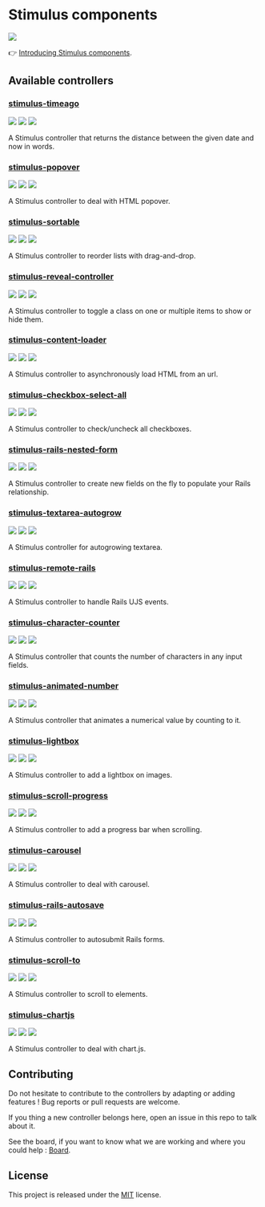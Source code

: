 # Stimulus components

![](https://raw.githubusercontent.com/stimulus-components/stimulus-components/master/screenshot.png)

👉 [Introducing Stimulus components](https://guillaumebriday.fr/introducing-stimulus-components).

## Available controllers

### [stimulus-timeago](https://github.com/stimulus-components/stimulus-timeago)

[![](https://img.shields.io/npm/dt/stimulus-timeago.svg)](https://www.npmjs.com/package/stimulus-timeago)
[![](https://img.shields.io/npm/v/stimulus-timeago.svg)](https://www.npmjs.com/package/stimulus-timeago)
[![](https://img.shields.io/github/license/stimulus-components/stimulus-timeago.svg)](https://github.com/stimulus-components/stimulus-timeago)

A Stimulus controller that returns the distance between the given date and now in words.

### [stimulus-popover](https://github.com/stimulus-components/stimulus-popover)

[![](https://img.shields.io/npm/dt/stimulus-popover.svg)](https://www.npmjs.com/package/stimulus-popover)
[![](https://img.shields.io/npm/v/stimulus-popover.svg)](https://www.npmjs.com/package/stimulus-popover)
[![](https://img.shields.io/github/license/stimulus-components/stimulus-popover.svg)](https://github.com/stimulus-components/stimulus-popover)

A Stimulus controller to deal with HTML popover.

### [stimulus-sortable](https://github.com/stimulus-components/stimulus-sortable)

[![](https://img.shields.io/npm/dt/stimulus-sortable.svg)](https://www.npmjs.com/package/stimulus-sortable)
[![](https://img.shields.io/npm/v/stimulus-sortable.svg)](https://www.npmjs.com/package/stimulus-sortable)
[![](https://img.shields.io/github/license/stimulus-components/stimulus-sortable.svg)](https://github.com/stimulus-components/stimulus-sortable)

A Stimulus controller to reorder lists with drag-and-drop.

### [stimulus-reveal-controller](https://github.com/stimulus-components/stimulus-reveal-controller)

[![](https://img.shields.io/npm/dt/stimulus-reveal-controller.svg)](https://www.npmjs.com/package/stimulus-reveal-controller)
[![](https://img.shields.io/npm/v/stimulus-reveal-controller.svg)](https://www.npmjs.com/package/stimulus-reveal-controller)
[![](https://img.shields.io/github/license/stimulus-components/stimulus-reveal-controller.svg)](https://github.com/stimulus-components/stimulus-reveal-controller)

A Stimulus controller to toggle a class on one or multiple items to show or hide them.

### [stimulus-content-loader](https://github.com/stimulus-components/stimulus-content-loader)

[![](https://img.shields.io/npm/dt/stimulus-content-loader.svg)](https://www.npmjs.com/package/stimulus-content-loader)
[![](https://img.shields.io/npm/v/stimulus-content-loader.svg)](https://www.npmjs.com/package/stimulus-content-loader)
[![](https://img.shields.io/github/license/stimulus-components/stimulus-content-loader.svg)](https://github.com/stimulus-components/stimulus-content-loader)

A Stimulus controller to asynchronously load HTML from an url.

### [stimulus-checkbox-select-all](https://github.com/stimulus-components/stimulus-checkbox-select-all)

[![](https://img.shields.io/npm/dt/stimulus-checkbox-select-all.svg)](https://www.npmjs.com/package/stimulus-checkbox-select-all)
[![](https://img.shields.io/npm/v/stimulus-checkbox-select-all.svg)](https://www.npmjs.com/package/stimulus-checkbox-select-all)
[![](https://img.shields.io/github/license/stimulus-components/stimulus-checkbox-select-all.svg)](https://github.com/stimulus-components/stimulus-checkbox-select-all)

A Stimulus controller to check/uncheck all checkboxes.

### [stimulus-rails-nested-form](https://github.com/stimulus-components/stimulus-rails-nested-form)

[![](https://img.shields.io/npm/dt/stimulus-rails-nested-form.svg)](https://www.npmjs.com/package/stimulus-rails-nested-form)
[![](https://img.shields.io/npm/v/stimulus-rails-nested-form.svg)](https://www.npmjs.com/package/stimulus-rails-nested-form)
[![](https://img.shields.io/github/license/stimulus-components/stimulus-rails-nested-form.svg)](https://github.com/stimulus-components/stimulus-rails-nested-form)

A Stimulus controller to create new fields on the fly to populate your Rails relationship.

### [stimulus-textarea-autogrow](https://github.com/stimulus-components/stimulus-textarea-autogrow)

[![](https://img.shields.io/npm/dt/stimulus-textarea-autogrow.svg)](https://www.npmjs.com/package/stimulus-textarea-autogrow)
[![](https://img.shields.io/npm/v/stimulus-textarea-autogrow.svg)](https://www.npmjs.com/package/stimulus-textarea-autogrow)
[![](https://img.shields.io/github/license/stimulus-components/stimulus-textarea-autogrow.svg)](https://github.com/stimulus-components/stimulus-textarea-autogrow)

A Stimulus controller for autogrowing textarea.

### [stimulus-remote-rails](https://github.com/stimulus-components/stimulus-remote-rails)

[![](https://img.shields.io/npm/dt/stimulus-remote-rails.svg)](https://www.npmjs.com/package/stimulus-remote-rails)
[![](https://img.shields.io/npm/v/stimulus-remote-rails.svg)](https://www.npmjs.com/package/stimulus-remote-rails)
[![](https://img.shields.io/github/license/stimulus-components/stimulus-remote-rails.svg)](https://github.com/stimulus-components/stimulus-remote-rails)

A Stimulus controller to handle Rails UJS events.

### [stimulus-character-counter](https://github.com/stimulus-components/stimulus-character-counter)

[![](https://img.shields.io/npm/dt/stimulus-character-counter.svg)](https://www.npmjs.com/package/stimulus-character-counter)
[![](https://img.shields.io/npm/v/stimulus-character-counter.svg)](https://www.npmjs.com/package/stimulus-character-counter)
[![](https://img.shields.io/github/license/stimulus-components/stimulus-character-counter.svg)](https://github.com/stimulus-components/stimulus-character-counter)

A Stimulus controller that counts the number of characters in any input fields.

### [stimulus-animated-number](https://github.com/stimulus-components/stimulus-animated-number)

[![](https://img.shields.io/npm/dt/stimulus-animated-number.svg)](https://www.npmjs.com/package/stimulus-animated-number)
[![](https://img.shields.io/npm/v/stimulus-animated-number.svg)](https://www.npmjs.com/package/stimulus-animated-number)
[![](https://img.shields.io/github/license/stimulus-components/stimulus-animated-number.svg)](https://github.com/stimulus-components/stimulus-animated-number)

A Stimulus controller that animates a numerical value by counting to it.

### [stimulus-lightbox](https://github.com/stimulus-components/stimulus-lightbox)

[![](https://img.shields.io/npm/dt/stimulus-lightbox.svg)](https://www.npmjs.com/package/stimulus-lightbox)
[![](https://img.shields.io/npm/v/stimulus-lightbox.svg)](https://www.npmjs.com/package/stimulus-lightbox)
[![](https://img.shields.io/github/license/stimulus-components/stimulus-lightbox.svg)](https://github.com/stimulus-components/stimulus-lightbox)

A Stimulus controller to add a lightbox on images.

### [stimulus-scroll-progress](https://github.com/stimulus-components/stimulus-scroll-progress)

[![](https://img.shields.io/npm/dt/stimulus-scroll-progress.svg)](https://www.npmjs.com/package/stimulus-scroll-progress)
[![](https://img.shields.io/npm/v/stimulus-scroll-progress.svg)](https://www.npmjs.com/package/stimulus-scroll-progress)
[![](https://img.shields.io/github/license/stimulus-components/stimulus-scroll-progress.svg)](https://github.com/stimulus-components/stimulus-scroll-progress)

A Stimulus controller to add a progress bar when scrolling.

### [stimulus-carousel](https://github.com/stimulus-components/stimulus-carousel)

[![](https://img.shields.io/npm/dt/stimulus-carousel.svg)](https://www.npmjs.com/package/stimulus-carousel)
[![](https://img.shields.io/npm/v/stimulus-carousel.svg)](https://www.npmjs.com/package/stimulus-carousel)
[![](https://img.shields.io/github/license/stimulus-components/stimulus-carousel.svg)](https://github.com/stimulus-components/stimulus-carousel)

A Stimulus controller to deal with carousel.

### [stimulus-rails-autosave](https://github.com/stimulus-components/stimulus-rails-autosave)

[![](https://img.shields.io/npm/dt/stimulus-rails-autosave.svg)](https://www.npmjs.com/package/stimulus-rails-autosave)
[![](https://img.shields.io/npm/v/stimulus-rails-autosave.svg)](https://www.npmjs.com/package/stimulus-rails-autosave)
[![](https://img.shields.io/github/license/stimulus-components/stimulus-rails-autosave.svg)](https://github.com/stimulus-components/stimulus-rails-autosave)

A Stimulus controller to autosubmit Rails forms.

### [stimulus-scroll-to](https://github.com/stimulus-components/stimulus-scroll-to)

[![](https://img.shields.io/npm/dt/stimulus-scroll-to.svg)](https://www.npmjs.com/package/stimulus-scroll-to)
[![](https://img.shields.io/npm/v/stimulus-scroll-to.svg)](https://www.npmjs.com/package/stimulus-scroll-to)
[![](https://img.shields.io/github/license/stimulus-components/stimulus-scroll-to.svg)](https://github.com/stimulus-components/stimulus-scroll-to)

A Stimulus controller to scroll to elements.

### [stimulus-chartjs](https://github.com/stimulus-components/stimulus-chartjs)

[![](https://img.shields.io/npm/dt/stimulus-chartjs.svg)](https://www.npmjs.com/package/stimulus-chartjs)
[![](https://img.shields.io/npm/v/stimulus-chartjs.svg)](https://www.npmjs.com/package/stimulus-chartjs)
[![](https://img.shields.io/github/license/stimulus-components/stimulus-chartjs.svg)](https://github.com/stimulus-components/stimulus-chartjs)

A Stimulus controller to deal with chart.js.

## Contributing

Do not hesitate to contribute to the controllers by adapting or adding features ! Bug reports or pull requests are welcome.

If you thing a new controller belongs here, open an issue in this repo to talk about it.

See the board, if you want to know what we are working and where you could help : [Board](https://github.com/orgs/stimulus-components/projects/1).

## License

This project is released under the [MIT](http://opensource.org/licenses/MIT) license.
